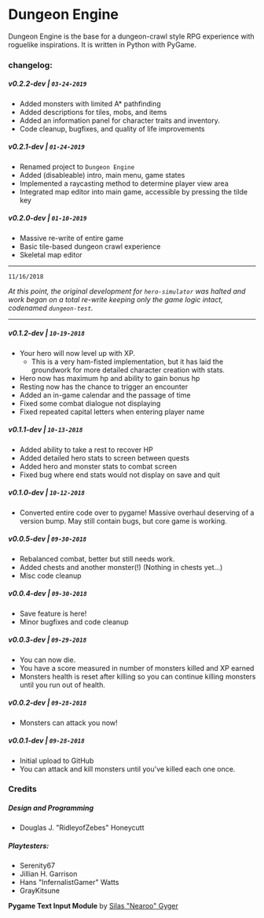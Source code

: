 # Dungeon Engine
Dungeon Engine is the base for a dungeon-crawl style RPG experience with roguelike inspirations. It is written in Python
with PyGame.


### changelog:
##### v0.2.2-dev | `03-24-2019`
  * Added monsters with limited A* pathfinding
  * Added descriptions for tiles, mobs, and items
  * Added an information panel for character traits and inventory. 
  * Code cleanup, bugfixes, and quality of life improvements
  
##### v0.2.1-dev | `01-24-2019`
  * Renamed project to `Dungeon Engine`
  * Added (disableable) intro, main menu, game states
  * Implemented a raycasting method to determine player view area
  * Integrated map editor into main game, accessible by pressing the tilde key
  
##### v0.2.0-dev | `01-10-2019`
  * Massive re-write of entire game
  * Basic tile-based dungeon crawl experience
  * Skeletal map editor
   
---

`11/16/2018`

*At this point, the original development for `hero-simulator` was halted and work began on a total re-write keeping only
the game logic intact, codenamed `dungeon-test`.*

---
   
##### v0.1.2-dev | `10-19-2018`
  * Your hero will now level up with XP. 
    * This is a very ham-fisted implementation, but it has laid the groundwork for more detailed character creation with
     stats.
  * Hero now has maximum hp and ability to gain bonus hp
  * Resting now has the chance to trigger an encounter
  * Added an in-game calendar and the passage of time
  * Fixed some combat dialogue not displaying
  * Fixed repeated capital letters when entering player name

##### v0.1.1-dev | `10-13-2018`
  * Added ability to take a rest to recover HP
  * Added detailed hero stats to screen between quests
  * Added hero and monster stats to combat screen
  * Fixed bug where end stats would not display on save and quit
	  
##### v0.1.0-dev | `10-12-2018`
  * Converted entire code over to pygame! Massive overhaul deserving of a version bump. May still contain bugs, but core
   game is working.
	  
##### v0.0.5-dev | `09-30-2018`
  * Rebalanced combat, better but still needs work.
  * Added chests and another monster(!) (Nothing in chests yet...)
  * Misc code cleanup

##### v0.0.4-dev | `09-30-2018`
  * Save feature is here!
  * Minor bugfixes and code cleanup
	  
##### v0.0.3-dev | `09-29-2018`
  * You can now die.
  * You have a score measured in number of monsters killed and XP earned
  * Monsters health is reset after killing so you can continue killing monsters until you run out of health.
	  
##### v0.0.2-dev | `09-28-2018`
  * Monsters can attack you now!
	  
##### v0.0.1-dev | `09-28-2018`
  * Initial upload to GitHub
  * You can attack and kill monsters until you've killed each one once.
  
### Credits

##### Design and Programming

  * Douglas J. "RidleyofZebes" Honeycutt

##### Playtesters:

  * Serenity67
  * Jillian H. Garrison
  * Hans "InfernalistGamer" Watts
  * GrayKitsune

**Pygame Text Input Module** by [Silas "Nearoo" Gyger](https://github.com/Nearoo)